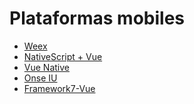 # Plataformas mobiles

* [Weex](https://weex.incubator.apache.org/)<br>
* [NativeScript + Vue](https://nativescript-vue.org/)<br>
* [Vue Native](https://vue-native.io/)<br>
* [Onse IU](https://onsen.io/)<br>
* [Framework7-Vue](https://github.com/framework7io/framework7)